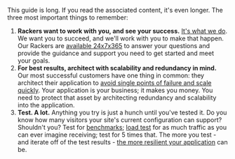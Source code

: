 This guide is long. If you read the associated content, it's even longer. The three most important things to remember:

1. **Rackers want to work with you, and see your success.** [It's what we do](http://www.rackspace.com/blog/tag/cloud-launch-team/). We want you to succeed, and we'll work with you to make that happen. Our Rackers are [available 24x7x365](http://www.rackspace.com/support) to answer your questions and provide the guidance and support you need to get started and meet your goals.
2. **For best results, architect with scalability and redundancy in mind.** Our most successful customers have one thing in common: they architect their application to [avoid single points of failure and scale quickly](http://www.rackspace.com/blog/fundamentals-of-cloud-architecture-the-seed-config-video/). Your application is your business; it makes you money. You need to protect that asset by architecting redundancy and scalability into the application.
3. **Test. A lot.** Anything you try is just a hunch until you've tested it. Do you know how many visitors your site's current configuration can support? Shouldn't you? Test for [benchmarks](https://youtu.be/zhi8E15_yEQ); [load test](http://www.rackspace.com/blog/load-testing-your-site-with-load-impact-google-hangout-recap/) for as much traffic as you can ever imagine receiving; test for 5 times that. The more you test - and iterate off of the test results - [the more resilient your application](https://www.youtube.com/watch?v=m9kg26vTGB0) can be.
